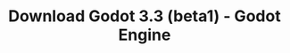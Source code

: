 ---
# Generated by /tools/generators/src/download_archive_generator !!! do not edit by hand !!!
title: 'Download Godot 3.3 (beta1) - Godot Engine'
type: 'download/archive'
name: '3.3'
flavor: 'beta1'
release_date: '2020-10-21T03:00:00-00:00'
release_notes: 'article/dev-snapshot-godot-3-2-4-beta-1/'
primaryPlatforms:
  - 'android.apk'
  - 'macos.universal'
  - 'windows.64'
  - 'linux_server.headless.64'
  - 'web'
  - 'templates'
links:
  android.apk:
    name: 'android.apk'
    title: 'Android'
    caption: 'Universal APK (ARM64 + ARMv7 + x86_64 + x86)'
    tags:
      - 'APK download'
      - 'ARM64/v7'
      - 'x86 (64 & 32 bit)'
    hosts:
      github_builds:
        regular: 'https://github.com/godotengine/godot-builds/releases/download/3.3-beta1/Godot_v3.3-beta1_android_editor.apk'
        mono: '#'
      github:
        regular: 'https://github.com/godotengine/godot/releases/download/3.3-beta1/Godot_v3.3-beta1_android_editor.apk'
        mono: '#'
  macos.universal:
    name: 'macos.universal'
    title: 'macOS'
    caption: 'Universal (x86_64 + Apple Silicon)'
    tags:
      - 'Intel/Apple Silicon'
      - '64 bit'
    hosts:
      github_builds:
        regular: 'https://github.com/godotengine/godot-builds/releases/download/3.3-beta1/Godot_v3.3-beta1_osx.universal.zip'
        mono: 'https://github.com/godotengine/godot-builds/releases/download/3.3-beta1/Godot_v3.3-beta1_mono_osx.universal.zip'
      github:
        regular: 'https://github.com/godotengine/godot/releases/download/3.3-beta1/Godot_v3.3-beta1_osx.universal.zip'
        mono: 'https://github.com/godotengine/godot/releases/download/3.3-beta1/Godot_v3.3-beta1_mono_osx.universal.zip'
  windows.64:
    name: 'windows.64'
    title: 'Windows'
    caption: 'Standard (x86_64)'
    tags:
      - '64 bit'
    hosts:
      github_builds:
        regular: 'https://github.com/godotengine/godot-builds/releases/download/3.3-beta1/Godot_v3.3-beta1_win64.exe.zip'
        mono: 'https://github.com/godotengine/godot-builds/releases/download/3.3-beta1/Godot_v3.3-beta1_mono_win64.zip'
      github:
        regular: 'https://github.com/godotengine/godot/releases/download/3.3-beta1/Godot_v3.3-beta1_win64.exe.zip'
        mono: 'https://github.com/godotengine/godot/releases/download/3.3-beta1/Godot_v3.3-beta1_mono_win64.zip'
  linux_server.headless.64:
    name: 'linux_server.headless.64'
    title: 'Linux Server'
    caption: 'Headless (x86_64)'
    tags:
      - '64 bit'
      - 'Headless'
    hosts:
      github_builds:
        regular: 'https://github.com/godotengine/godot-builds/releases/download/3.3-beta1/Godot_v3.3-beta1_linux_headless.64.zip'
        mono: 'https://github.com/godotengine/godot-builds/releases/download/3.3-beta1/Godot_v3.3-beta1_mono_linux_headless_64.zip'
      github:
        regular: 'https://github.com/godotengine/godot/releases/download/3.3-beta1/Godot_v3.3-beta1_linux_headless.64.zip'
        mono: 'https://github.com/godotengine/godot/releases/download/3.3-beta1/Godot_v3.3-beta1_mono_linux_headless_64.zip'
  web:
    name: 'web'
    title: 'Web editor'
    caption: ''
    tags:
      - 'Self-hosted'
      - 'Cross-platform'
    hosts:
      github_builds:
        regular: 'https://github.com/godotengine/godot-builds/releases/download/3.3-beta1/Godot_v3.3-beta1_web_editor.zip'
        mono: '#'
      github:
        regular: 'https://github.com/godotengine/godot/releases/download/3.3-beta1/Godot_v3.3-beta1_web_editor.zip'
        mono: '#'
  linux.64:
    name: 'linux.64'
    title: 'Linux'
    caption: 'Standard (x86_64)'
    tags:
      - '64 bit'
    hosts:
      github_builds:
        regular: 'https://github.com/godotengine/godot-builds/releases/download/3.3-beta1/Godot_v3.3-beta1_x11.64.zip'
        mono: 'https://github.com/godotengine/godot-builds/releases/download/3.3-beta1/Godot_v3.3-beta1_mono_x11_64.zip'
      github:
        regular: 'https://github.com/godotengine/godot/releases/download/3.3-beta1/Godot_v3.3-beta1_x11.64.zip'
        mono: 'https://github.com/godotengine/godot/releases/download/3.3-beta1/Godot_v3.3-beta1_mono_x11_64.zip'
  linux.32:
    name: 'linux.32'
    title: 'Linux'
    caption: 'Standard (x86)'
    tags:
      - '32 bit'
    hosts:
      github_builds:
        regular: 'https://github.com/godotengine/godot-builds/releases/download/3.3-beta1/Godot_v3.3-beta1_x11.32.zip'
        mono: 'https://github.com/godotengine/godot-builds/releases/download/3.3-beta1/Godot_v3.3-beta1_mono_x11_32.zip'
      github:
        regular: 'https://github.com/godotengine/godot/releases/download/3.3-beta1/Godot_v3.3-beta1_x11.32.zip'
        mono: 'https://github.com/godotengine/godot/releases/download/3.3-beta1/Godot_v3.3-beta1_mono_x11_32.zip'
  windows.32:
    name: 'windows.32'
    title: 'Windows'
    caption: 'Standard (x86)'
    tags:
      - '32 bit'
    hosts:
      github_builds:
        regular: 'https://github.com/godotengine/godot-builds/releases/download/3.3-beta1/Godot_v3.3-beta1_win32.exe.zip'
        mono: 'https://github.com/godotengine/godot-builds/releases/download/3.3-beta1/Godot_v3.3-beta1_mono_win32.zip'
      github:
        regular: 'https://github.com/godotengine/godot/releases/download/3.3-beta1/Godot_v3.3-beta1_win32.exe.zip'
        mono: 'https://github.com/godotengine/godot/releases/download/3.3-beta1/Godot_v3.3-beta1_mono_win32.zip'
  linux_server.64:
    name: 'linux_server.64'
    title: 'Linux Server'
    caption: 'Standard (x86_64)'
    tags:
      - '64 bit'
    hosts:
      github_builds:
        regular: 'https://github.com/godotengine/godot-builds/releases/download/3.3-beta1/Godot_v3.3-beta1_linux_server.64.zip'
        mono: 'https://github.com/godotengine/godot-builds/releases/download/3.3-beta1/Godot_v3.3-beta1_mono_linux_server_64.zip'
      github:
        regular: 'https://github.com/godotengine/godot/releases/download/3.3-beta1/Godot_v3.3-beta1_linux_server.64.zip'
        mono: 'https://github.com/godotengine/godot/releases/download/3.3-beta1/Godot_v3.3-beta1_mono_linux_server_64.zip'
  aar_library:
    name: 'aar_library'
    title: 'AAR library'
    caption: ''
    tags:
      - 'Android plugins'
      - 'Java'
      - 'Kotlin'
    hosts:
      github_builds:
        regular: 'https://github.com/godotengine/godot-builds/releases/download/3.3-beta1/godot-lib.3.3.beta1.release.aar'
        mono: 'https://github.com/godotengine/godot-builds/releases/download/3.3-beta1/godot-lib.3.3.beta1.mono.release.aar'
      github:
        regular: 'https://github.com/godotengine/godot/releases/download/3.3-beta1/godot-lib.3.3.beta1.release.aar'
        mono: 'https://github.com/godotengine/godot/releases/download/3.3-beta1/godot-lib.3.3.beta1.mono.release.aar'
  templates:
    name: 'templates'
    title: 'Export templates'
    caption: ''
    tags:
      - 'Used to export your games to all supported platforms'
    hosts:
      github_builds:
        regular: 'https://github.com/godotengine/godot-builds/releases/download/3.3-beta1/Godot_v3.3-beta1_export_templates.tpz'
        mono: 'https://github.com/godotengine/godot-builds/releases/download/3.3-beta1/Godot_v3.3-beta1_mono_export_templates.tpz'
      github:
        regular: 'https://github.com/godotengine/godot/releases/download/3.3-beta1/Godot_v3.3-beta1_export_templates.tpz'
        mono: 'https://github.com/godotengine/godot/releases/download/3.3-beta1/Godot_v3.3-beta1_mono_export_templates.tpz'
---